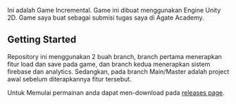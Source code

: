 Ini adalah Game Incremental. Game ini dibuat menggunakan Engine Unity 2D. Game saya buat sebagai submisi tugas saya di Agate Academy.

## Getting Started
Repository ini menggunakan 2 buah branch, branch pertama menerapkan fitur load dan save pada game, dan branch kedua menerapkan sistem firebase dan analytics. Sedangkan, pada branch Main/Master adalah project awal sebelum diterapkannya fitur tersebut.

Untuk Memulai permainan anda dapat men-download pada [releases page](https://github.com/Infamous0192/incremental-game-firebase/releases).
